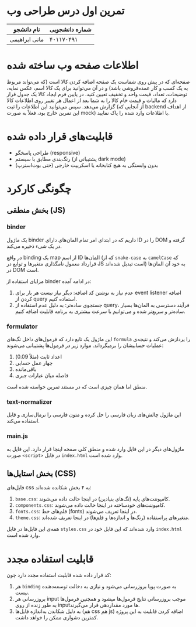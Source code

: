# تمرین اول درس طراحی وب

| نام دانشجو | شماره دانشجویی |
| --- | --- |
| مانی ابراهیمی | ۴۰۱۱۷۰۴۹۱ |

# اطلاعات صفحه وب ساخته شده

صفحه‌ای که در پیش روی شماست یک صفحه اضافه کردن کالا است (که می‌تواند مربوط به یک کسب و کار عمده‌فروشی باشد) و در آن می‌توانید برای یک کالا اسم، عکس نمایه، توضیحات، تعداد، قیمت واحد و تخفیف تعیین کنید. در پایین فرم ایجاد کالا یک جدول قرار دارد که مالیات و قیمت خام کالا را به شما بعد از اعمال هر تغییر روی اطلاعات کالا گزارش می‌دهد. سپس می‌توانید این اطلاعات را ثبت (از آنجایی که backend از اهداف این تمرین خارج بود، فعلاً به صورت mock) یا اطلاعات وارد شده را پاک نمایید.

# قابلیت‌های قرار داده شده

- طراحی پاسخگو (responsive)
- رنگ‌بندی مطابق با سیستم (پشتیبانی از dark mode)
- بدون وابستگی به هیچ کتابخانه یا اسکریپت خارجی (حتی بوت‌استرپ)


# چگونگی کارکرد

## بخش منطقی (JS)

### binder

یک ماژول binder داریم که در ابتدای امر تمام المان‌های دارای ID را در DOM گرفته و در یک شیء ذخیره می‌کند. 

در واقع binding یک map از اسم ID المان‌ها (که از `snake-case` به ‍`camelCase` که قرارداد معمول نامگذاری متغیرها و توابع در JS است تبدیل شده‌اند) به خود آن المان‌ها در DOM است.

مزایای استفاده از binder در ادامه آمده:

1. عدم نیاز به نوشتن کد اضافه: دیگر نیاز نیست هر بار برای event listener اضافه کردن از query استفاده کنیم.
2. جستجوی ساده‌تر: به دلیل عدم استفاده از query، فرآیند دسترسی به المان‌ها بسیار ساده‌تر و سریع‌تر شده و می‌توانیم با سرعت بیشتری به برنامه قابلیت اضافه کنیم.

### formulator

این ماژول یک تابع دارد که فرمول‌های داخل تگ‌های `formula` را پردازش می‌کند و نتیجه‌ی عملیات حسابیشان را برمیگرداند. موارد زیر در فرمول‌ها پشتیبانی می‌شوند:

1. اعداد ثابت (مثلاً 0.09)
2. چهار عمل حسابی
3. باقی‌مانده
4. فاصله میان عبارات جبری

منطق اما همان چیزی است که در مستند تمرین خواسته شده است.

### text-normalizer

این ماژول چالش‌های زبان فارسی را حل کرده و متون فارسی را نرمال‌سازی و قابل استفاده می‌کند.


### main.js

ماژول‌های دیگر در این فایل وارد شده و منطق کلی صفحه اینجا قرار دارد. این فایل به صورت `<script>` در فایل `index.html` وارد شده است.

## بخش استایل‌ها (CSS)

فایل‌های css به ۴ بخش شکانده شده‌اند:

1. `base.css`: کامپوننت‌های پایه (تگ‌های بنیادین) در اینجا حالت داده می‌شوند.
2. `components.css`: کامپوننت‌های خودساخته در اینجا حالت داده می‌شوند.
3. `fonts.css`: قلم‌های خط (fonts) در اینجا تعریف می‌شوند.
4. `theme.css`: متغیرهای پراستفاده (رنگ‌ها و اندازه‌ها و قلم‌ها) در اینجا تعریف شده‌اند.

همه‌ی این فایل‌ها در فایل `styles.css` وارد شده‌اند که این فایل خود در `index.html` وارد شده است.

# قابلیت استفاده مجدد

کد قرار داده شده قابلیت استفاده مجدد دارد چون:

1. هر `binding` به صورت پویا بروزرسانی می‌شود و نیازی به دخالت توسعه‌دهنده نیست.
2. بروزرسانی هر input موجب بروزرسانی نتایج فرمول‌ها میشود و همچنین فرمول‌ها به طور زنده از روی inputها مورد مقداردهی قرار می‌گیرند.
3. به دلیل شکاندن به‌اندازه فایل‌ها (هم css هم js) اضافه کردن قابلیت به این پروژه کمترین دشواری ممکن را خواهد داشت.